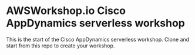 # AWSWorkshop.io Cisco AppDynamics serverless workshop

This is the start of the Cisco AppDynamics serverless workshop.  Clone and start from this repo to create your workshop.
